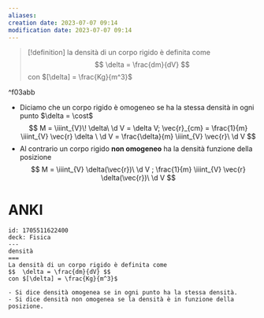 ```yaml
---
aliases: 
creation date: 2023-07-07 09:14
modification date: 2023-07-07 09:14
---
```


>[!definition]
>la densità di un corpo rigido è definita come
>$$ \delta = \frac{dm}{dV}  $$
>con $[\delta] = \frac{Kg}{m^3}$

^f03abb

- Diciamo che un corpo rigido è omogeneo se ha la stessa densità in ogni punto $\delta = \cost$ $$ M = \iiint_{V}\! \delta\  \d V = \delta V; \vec{r}_{cm} = \frac{1}{m} \iiint_{V} \vec{r} \delta \ \d V = \frac{\delta}{m} \iiint_{V} \vec{r}\ \d V $$
- Al contrario un corpo rigido **non omogeneo** ha la densità funzione della posizione
$$ M = \iiint_{V} \delta(\vec{r})\ \d V ; \frac{1}{m} \iiint_{V} \vec{r} \delta(\vec{r})\ \d V $$


# ANKI

```anki
id: 1705511622400
deck: Fisica
---
densità
===
La densità di un corpo rigido è definita come
$$  \delta = \frac{dm}{dV} $$
con $[\delta] = \frac{Kg}{m^3}$

- Si dice densità omogenea se in ogni punto ha la stessa densità.
- Si dice densità non omogenea se la densità è in funzione della posizione.
```
